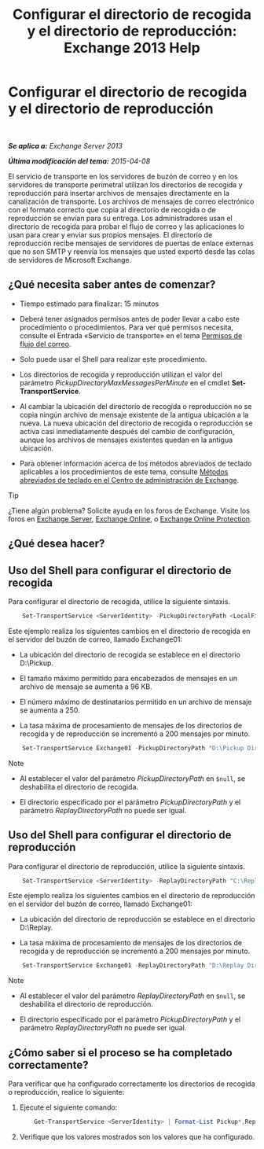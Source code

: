 ﻿---
title: 'Configurar el directorio de recogida y el directorio de reproducción: Exchange 2013 Help'
TOCTitle: Configurar el directorio de recogida y el directorio de reproducción
ms:assetid: c9ca7358-9a08-4f57-89d0-910e4438df8a
ms:mtpsurl: https://technet.microsoft.com/es-es/library/Bb124549(v=EXCHG.150)
ms:contentKeyID: 49895911
ms.date: 04/23/2018
mtps_version: v=EXCHG.150
ms.translationtype: HT
---

# Configurar el directorio de recogida y el directorio de reproducción

 

_**Se aplica a:** Exchange Server 2013_

_**Última modificación del tema:** 2015-04-08_

El servicio de transporte en los servidores de buzón de correo y en los servidores de transporte perimetral utilizan los directorios de recogida y reproducción para insertar archivos de mensajes directamente en la canalización de transporte. Los archivos de mensajes de correo electrónico con el formato correcto que copia al directorio de recogida o de reproducción se envían para su entrega. Los administradores usan el directorio de recogida para probar el flujo de correo y las aplicaciones lo usan para crear y enviar sus propios mensajes. El directorio de reproducción recibe mensajes de servidores de puertas de enlace externas que no son SMTP y reenvía los mensajes que usted exportó desde las colas de servidores de Microsoft Exchange.

## ¿Qué necesita saber antes de comenzar?

  - Tiempo estimado para finalizar: 15 minutos

  - Deberá tener asignados permisos antes de poder llevar a cabo este procedimiento o procedimientos. Para ver qué permisos necesita, consulte el Entrada «Servicio de transporte» en el tema [Permisos de flujo del correo](mail-flow-permissions-exchange-2013-help.md).

  - Solo puede usar el Shell para realizar este procedimiento.

  - Los directorios de recogida y reproducción utilizan el valor del parámetro *PickupDirectoryMaxMessagesPerMinute* en el cmdlet **Set-TransportService**.

  - Al cambiar la ubicación del directorio de recogida o reproducción no se copia ningún archivo de mensaje existente de la antigua ubicación a la nueva. La nueva ubicación del directorio de recogida o reproducción se activa casi inmediatamente después del cambio de configuración, aunque los archivos de mensajes existentes quedan en la antigua ubicación.

  - Para obtener información acerca de los métodos abreviados de teclado aplicables a los procedimientos de este tema, consulte [Métodos abreviados de teclado en el Centro de administración de Exchange](keyboard-shortcuts-in-the-exchange-admin-center-exchange-online-protection-help.md).


> [!TIP]
> ¿Tiene algún problema? Solicite ayuda en los foros de Exchange. Visite los foros en <A href="https://go.microsoft.com/fwlink/p/?linkid=60612">Exchange Server</A>, <A href="https://go.microsoft.com/fwlink/p/?linkid=267542">Exchange Online</A>, o <A href="https://go.microsoft.com/fwlink/p/?linkid=285351">Exchange Online Protection</A>.



## ¿Qué desea hacer?

## Uso del Shell para configurar el directorio de recogida

Para configurar el directorio de recogida, utilice la siguiente sintaxis.

```powershell
    Set-TransportService <ServerIdentity> -PickupDirectoryPath <LocalFilePath> -PickupDirectoryMaxHeaderSize <Size> -PickupDirectoryMaxRecipientsPerMessage <Integer> -PickupDirectoryMaxMessagesPerMinute <Integer>
```

Este ejemplo realiza los siguientes cambios en el directorio de recogida en el servidor del buzón de correo, llamado Exchange01:

  - La ubicación del directorio de recogida se establece en el directorio D:\\Pickup.

  - El tamaño máximo permitido para encabezados de mensajes en un archivo de mensaje se aumenta a 96 KB.

  - El número máximo de destinatarios permitido en un archivo de mensaje se aumenta a 250.

  - La tasa máxima de procesamiento de mensajes de los directorios de recogida y de reproducción se incrementó a 200 mensajes por minuto.

<!-- end list -->

```powershell
    Set-TransportService Exchange01 -PickupDirectoryPath "D:\Pickup Directory" -PickupDirectoryMaxHeaderSize 96KB -PickupDirectoryMaxRecipientsPerMessage 250 -PickupDirectoryMaxMessagesPerMinute 200
```

> [!NOTE]
> <UL>
> <LI>
> <P>Al establecer el valor del parámetro <EM>PickupDirectoryPath</EM> en <CODE>$null</CODE>, se deshabilita el directorio de recogida.</P>
> <LI>
> <P>El directorio especificado por el parámetro <EM>PickupDirectoryPath</EM> y el parámetro <EM>ReplayDirectoryPath</EM> no puede ser igual.</P></LI></UL>



## Uso del Shell para configurar el directorio de reproducción

Para configurar el directorio de reproducción, utilice la siguiente sintaxis.

```powershell
    Set-TransportService <ServerIdentity> -ReplayDirectoryPath "C:\Replay Directory" <LocalFilePath> -PickupDirectoryMaxMessagesPerMinute <Integer>
```

Este ejemplo realiza los siguientes cambios en el directorio de reproducción en el servidor del buzón de correo, llamado Exchange01:

  - La ubicación del directorio de reproducción se establece en el directorio D:\\Replay.

  - La tasa máxima de procesamiento de mensajes de los directorios de recogida y de reproducción se incrementó a 200 mensajes por minuto.

<!-- end list -->

```powershell
    Set-TransportService Exchange01 -ReplayDirectoryPath "D:\Replay Directory" -PickupDirectoryMaxMessagesPerMinute 200
```

> [!NOTE]
> <UL>
> <LI>
> <P>Al establecer el valor del parámetro <EM>ReplayDirectoryPath</EM> en <CODE>$null</CODE>, se deshabilita el directorio de reproducción.</P>
> <LI>
> <P>El directorio especificado por el parámetro <EM>PickupDirectoryPath</EM> y el parámetro <EM>ReplayDirectoryPath</EM> no puede ser igual.</P></LI></UL>



## ¿Cómo saber si el proceso se ha completado correctamente?

Para verificar que ha configurado correctamente los directorios de recogida o reproducción, realice lo siguiente:

1.  Ejecute el siguiente comando:
    
    ```powershell
        Get-TransportService <ServerIdentity> | Format-List Pickup*,Replay*
    ```
    
2.  Verifique que los valores mostrados son los valores que ha configurado.

